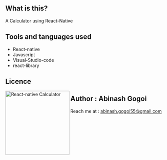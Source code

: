 ## What is this?

A Calculator using React-Native

## Tools and tanguages used

* React-native
* Javascript
* Visual-Studio-code
* react-library


## Licence


<img align="left" alt="React-native Calculator" width="200px" src="https://img.shields.io/github/license/abinashstack/calculator-react-native?style=for-the-badge" />



## Author : Abinash Gogoi

Reach me at : abinash.gogoi55@gmail.com
